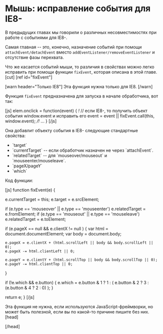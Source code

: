 # Мышь: исправление события для IE8-

В предыдущих главах мы говорили о различных несовместимостях при работе с событиями для IE8-.

Самая главная -- это, конечно, назначение событий при помощи `attachEvent/detachEvent` вместо `addEventListener/removeEventListener` и отсутствие фазы перехвата.

Что же касается событий мыши, то различия в свойствах можно легко исправить при помощи функции `fixEvent`, которая описана в этой главе.
[cut]
[ref id="fixEvent"]

[warn header="Только IE8"]
Эта функция нужна только для IE8.
[/warn]


Функция `fixEvent` предназначена для запуска в начале обработчика, вот так:

[js]
elem.onclick = function(event) {
*!*
  // если IE8-, то получить объект события window.event и исправить его
  event = event || fixEvent.call(this, window.event); 
*/!*
  ...
}
[/js]

Она добавлит объекту события в IE8- следующие стандартные свойства:
<ul>
<li>`target`</li>
<li>`currentTarget` -- если обработчик назначен не через `attachEvent`.</li>
<li>`relatedTarget` -- для `mouseover/mouseout` и `mouseenter/mouseleave`.</li>
<li>`pageX/pageY`</li>
<li>`which`</li>
</ul>

Код функции:

[js]
function fixEvent(e) {

  e.currentTarget = this;
  e.target = e.srcElement;
  
  if (e.type == 'mouseover' || e.type == 'mouseenter') e.relatedTarget = e.fromElement;
  if (e.type == 'mouseout' || e.type == 'mouseleave') e.relatedTarget = e.toElement;
  
  if (e.pageX == null && e.clientX != null ) {
    var html = document.documentElement;
    var body = document.body;

    e.pageX = e.clientX + (html.scrollLeft || body && body.scrollLeft || 0);
    e.pageX -= html.clientLeft || 0;

    e.pageY = e.clientY + (html.scrollTop || body && body.scrollTop || 0);
    e.pageY -= html.clientTop || 0;
  }

  if (!e.which && e.button) {
    e.which = e.button & 1 ? 1 : ( e.button & 2 ? 3 : (e.button & 4 ? 2 : 0) );
  }

  return e;
}
[/js]

Эта функция не нужна, если используются JavaScript-фреймворки, но может быть полезной, если вы по какой-то причине пишите без них.
[head]
<link rel="stylesheet" type="text/css" href="/files/tutorial/browser/events/mouse.css"/>
<script src="/files/tutorial/browser/events/log.js"></script>

<script type="text/javascript">
function highlightMe(elem) {
    elem.style.backgroundColor='yellow'
    alert(elem.className)
    elem.style.backgroundColor = ''
}

function highlightMe2(e) {
    highlightMe(e.currentTarget);
}
</script>
[/head]